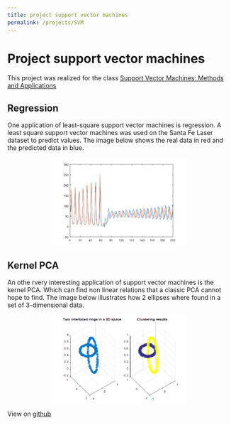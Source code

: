 ```yaml
---
title: project support vector machines
permalink: /projects/SVM
---
```

# Project support vector machines

This project was realized for the class [Support Vector Machines: Methods and Applications](https://onderwijsaanbod.kuleuven.be/syllabi/e/H02D3AE.htm#activetab=doelstellingen_idp4531360)

## Regression
One application of least-square support vector machines is regression. A least square support vector machines was used on the Santa Fe Laser dataset to predict values. The image below shows the real data in red and the predicted data in blue.
<center>
    <div>
        <a href="url"><img src="./img/SVM_regression.png" align="center" height="200" width="300" ></a>
    </div>
</center>

## Kernel PCA
An othe rvery interesting application of support vector machines is the kernel PCA. Which can find non linear relations that a classic PCA cannot hope to find. The image below illustrates how 2 ellipses where found in a set of 3-dimensional data.
<center>
    <div>
        <a href="url"><img src="./img/kernelPCA.png" align="center" height="200" width="300" ></a>
    </div>
</center>

View on [github](https://github.com/Zilleplus/SVM)